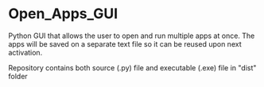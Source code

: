 # Open_Apps_GUI
Python GUI that allows the user to open and run multiple apps at once. The apps will be saved on a separate text file so it can be reused upon next activation.

Repository contains both source (.py) file and executable (.exe) file in "dist" folder
